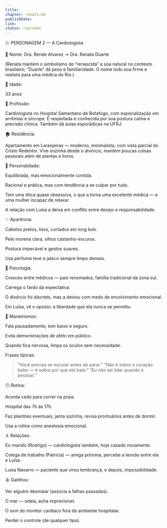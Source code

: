 ```yaml
---
title: 
chapter: renata.md
publishDate: 
link: 
status: rascunho
---
```


🩺 PERSONAGEM 2 — A Cardiologista

📛 Nome: Dra. Renée Alvarez → Dra. Renata Duarte

(Renata mantém o simbolismo de “renascida” e soa natural no contexto brasileiro; “Duarte” dá peso e familiaridade. O nome todo soa firme e realista para uma médica do Rio.)

👤 Idade:

33 anos

💼 Profissão:

Cardiologista no Hospital Samaritano de Botafogo, com especialização em arritmias e síncope.
É respeitada e conhecida por sua postura calma e precisão clínica. Também dá aulas esporádicas na UFRJ.

🏠 Residência:

Apartamento em Laranjeiras — moderno, minimalista, com vista parcial do Cristo Redentor.
Vive sozinha desde o divórcio, mantém poucas coisas pessoais além de plantas e livros.

💭 Personalidade:

Equilibrada, mas emocionalmente contida.

Racional e prática, mas com tendência a se culpar por tudo.

Tem uma ética quase obsessiva, o que a torna uma excelente médica — e uma mulher incapaz de relaxar.

A relação com Luísa a deixa em conflito entre desejo e responsabilidade.

✨ Aparência:

Cabelos pretos, lisos, cortados em long bob.

Pele morena clara, olhos castanho-escuros.

Postura impecável e gestos suaves.

Usa perfume leve e jaleco sempre limpo demais.

🧠 Psicologia:

Cresceu entre médicos — pais renomados, família tradicional da zona sul.

Carrega o fardo da expectativa.

O divórcio foi discreto, mas a deixou com medo de envolvimento emocional.

Em Luísa, vê o oposto: a liberdade que ela nunca se permitiu.

💬 Maneirismos:

Fala pausadamente, tom baixo e seguro.

Evita demonstrações de afeto em público.

Quando fica nervosa, limpa os óculos sem necessidade.

Frases típicas:

> “Você precisa se escutar antes de parar.”
“Não é sobre o coração bater — é sobre por que ele bate.”
“Eu não sei lidar quando é pessoal.”
> 

🕒 Rotina:

Acorda cedo para correr na praia.

Hospital das 7h às 17h.

Faz plantões eventuais, janta sozinha, revisa prontuários antes de dormir.

Usa a rotina como anestesia emocional.

⚓ Relações:

Ex-marido (Rodrigo) — cardiologista também, hoje casado novamente.

Colega de trabalho (Patrícia) — amiga próxima, percebe a tensão entre ela e Luísa.

Luísa Navarro — paciente que virou lembrança, e depois, impossibilidade.

🩸 Gatilhos:

Ver alguém desmaiar (associa a falhas passadas).

O mar — odeia, acha imprevisível.

O som do monitor cardíaco fora de ambiente hospitalar.

Perder o controle (de qualquer tipo).
